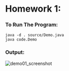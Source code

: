 # Homework 1:


### To Run The Program:
```
java -d . source/Demo.java
java code.Demo
```

### Output:
![demo01_screenshot](https://user-images.githubusercontent.com/26886594/69473581-af375900-0d7b-11ea-8b75-88c6936494f0.png)
